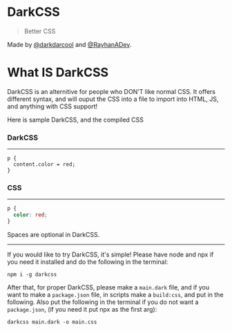 # DarkCSS
> Better CSS 

Made by [@darkdarcool](https://github.com/darkdarcool) and [@RayhanADev](https://github.com/RayhanADev).

# What **IS** DarkCSS

DarkCSS is an alternitive for people who DON'T like normal CSS. It offers different syntax, and will ouput the CSS into a file to import into HTML, JS, and anything with CSS support!

Here is sample DarkCSS, and the compiled CSS

### **DarkCSS**
-------
```
p {
  content.color = red;
}
```
### **CSS**
-------
``` css
p {
  color: red;
}
```
Spaces are optional in DarkCSS.

---------

If you would like to try DarkCSS, it's simple! Please have node and npx if you need it installed and do the following in the terminal:

```
npm i -g darkcss
```

After that, for proper DarkCSS, please make a `main.dark` file, and if you want to make a `package.json` file, in scripts make a `build:css`, and put in the following. Also put the following in the terminal if you do not want a `package.json`, (if you need it put npx as the first arg):
```
darkcss main.dark -o main.css
```
